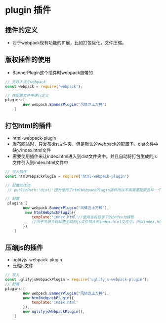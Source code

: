 # plugin 插件

## 插件的定义

* 对于webpack现有功能的扩展，比如打包优化，文件压缩。

## 版权插件的使用

* BannerPlugin这个插件时webpack自带的

```js
// 先导入这个webpack
const webpack = require('webpack');

// 在配置文件中进行定义
plugins:[
        new webpack.BannerPlugin("风情岂止万种")
    ]
```

## 打包html的插件

* html-webpack-plugin
* 发布网站时，只发布dist文件夹，但是默认的webpack的配置下。dist文件中缺少index.html文件
* 需要使用插件来让index.html进入到dist文件夹中。并且自动将打包生成的js文件引入到index.html文件中

```js
// 导入插件
const htmlWebpackPlugin = require('html-webpack-plugin')

// 配置的改动
 // publicPath:'dist/'因为使用了htmlWebpackPlugin插件所以不再需要配置这样一个目录了

// 配置
 plugins:[
        new webpack.BannerPlugin("风情岂止万种"),
         new htmlWebpackPlugin({
            template:'index.html'//使用当前目录下的index为模板
            //由于系统会自动把生成的js文件插入到index.html文件中，所以index.html的模板中不用在引入js文件了
        })
    ]
```

## 压缩js的插件

* uglifyjs-webpack-plugin
* 压缩js文件

```js
// 导入
const uglifyjsWebpackPlugin = require('uglifyjs-webpack-plugin');
// 配置
plugins:[
        new webpack.BannerPlugin("风情岂止万种"),
        new htmlWebpackPlugin({
            template:'index.html'
        }),
        new uglifyjsWebpackPlugin(),
    ]
```